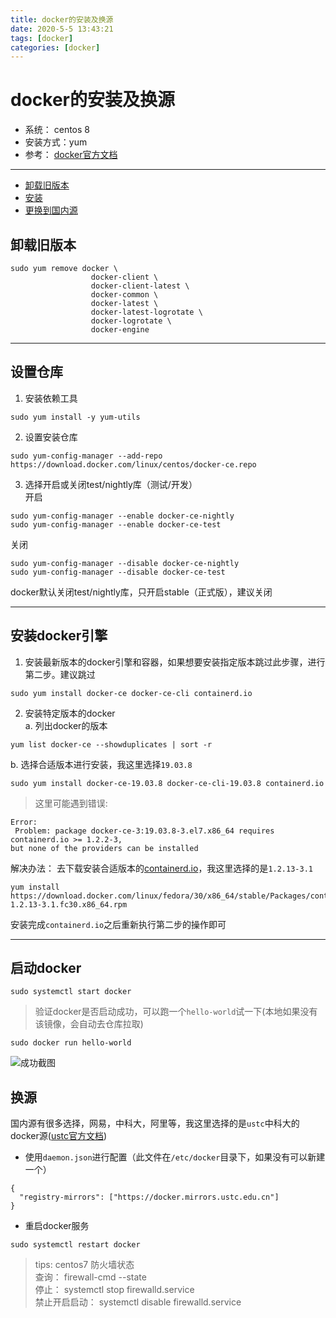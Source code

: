 ```yaml
---
title: docker的安装及换源
date: 2020-5-5 13:43:21
tags: [docker]   
categories: [docker]
---
```


# docker的安装及换源  
- 系统： centos 8   
- 安装方式：yum
- 参考： [docker官方文档](https://docs.docker.com/engine/install/centos/)   
---
- [卸载旧版本](#remove)   
- [安装](#set)  
- [更换到国内源](#replace)

<!-- more -->

## <span id="remove">卸载旧版本</span>   

```
sudo yum remove docker \
                  docker-client \
                  docker-client-latest \
                  docker-common \
                  docker-latest \
                  docker-latest-logrotate \
                  docker-logrotate \
                  docker-engine
```

---  

## <span id="set">设置仓库</span>   
1. 安装依赖工具   

```
sudo yum install -y yum-utils

```

2. 设置安装仓库   

```
sudo yum-config-manager --add-repo https://download.docker.com/linux/centos/docker-ce.repo  

```

3. 选择开启或关闭test/nightly库（测试/开发）   
开启  

```
sudo yum-config-manager --enable docker-ce-nightly
sudo yum-config-manager --enable docker-ce-test
```

关闭  

```
sudo yum-config-manager --disable docker-ce-nightly
sudo yum-config-manager --disable docker-ce-test
```

docker默认关闭test/nightly库，只开启stable（正式版），建议关闭   

----
##  安装docker引擎   
1. 安装最新版本的docker引擎和容器，如果想要安装指定版本跳过此步骤，进行第二步。建议跳过   

```
sudo yum install docker-ce docker-ce-cli containerd.io

```

2. 安装特定版本的docker    
a. 列出docker的版本   

```
yum list docker-ce --showduplicates | sort -r
```

b. 选择合适版本进行安装，我这里选择`19.03.8`   

```
sudo yum install docker-ce-19.03.8 docker-ce-cli-19.03.8 containerd.io

```

> 这里可能遇到错误:   


```
Error:
 Problem: package docker-ce-3:19.03.8-3.el7.x86_64 requires containerd.io >= 1.2.2-3,
but none of the providers can be installed

```

解决办法： 去下载安装合适版本的[containerd.io](https://download.docker.com/linux/fedora/30/x86_64/stable/Packages/)，我这里选择的是`1.2.13-3.1`  

```
yum install https://download.docker.com/linux/fedora/30/x86_64/stable/Packages/containerd.io-1.2.13-3.1.fc30.x86_64.rpm  

```

安装完成`containerd.io`之后重新执行第二步的操作即可


---
## 启动docker  

```
sudo systemctl start docker  

```

> 验证docker是否启动成功，可以跑一个`hello-world`试一下(本地如果没有该镜像，会自动去仓库拉取)   

```
sudo docker run hello-world  

```

![成功截图](https://gitee.com/lyfZhixing/draw/raw/master/docker/2020-05-05_111003.png)

## <span id="replace">换源</span>  
国内源有很多选择，网易，中科大，阿里等，我这里选择的是`ustc`中科大的docker源([ustc官方文档](https://lug.ustc.edu.cn/wiki/mirrors/help/docker))    
- 使用`daemon.json`进行配置（此文件在`/etc/docker`目录下，如果没有可以新建一个）  

```
{
  "registry-mirrors": ["https://docker.mirrors.ustc.edu.cn"]
}  

```

- 重启docker服务   

```
sudo systemctl restart docker  

```   


> tips: centos7 防火墙状态  
>查询： firewall-cmd --state   
> 停止： systemctl stop firewalld.service   
> 禁止开启启动： systemctl disable firewalld.service 
